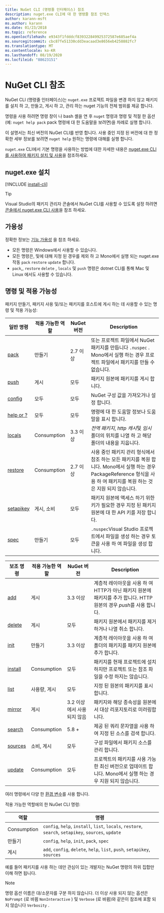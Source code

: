 ```yaml
---
title: NuGet CLI (명령줄 인터페이스) 참조
description: nuget.exe CLI에 대 한 명령줄 참조 인덱스
author: karann-msft
ms.author: karann
ms.date: 01/23/2018
ms.topic: reference
ms.openlocfilehash: e9343f1fdddcf839322849925372587e685aef4a
ms.sourcegitcommit: cbc87fe51330cdd3eacaad3e8656eb4258882fc7
ms.translationtype: MT
ms.contentlocale: ko-KR
ms.lasthandoff: 08/19/2020
ms.locfileid: "88623151"
---
```

# <a name="nuget-cli-reference"></a>NuGet CLI 참조

NuGet CLI (명령줄 인터페이스)는 `nuget.exe` 프로젝트 파일을 변경 하지 않고 패키지를 설치 하 고, 만들고, 게시 하 고, 관리 하는 nuget 기능의 전체 범위를 제공 합니다.

명령을 사용 하려면 명령 창이 나 bash 셸을 연 후 `nuget` 명령과 명령 및 적절 한 옵션 (예: `nuget help pack` pack 명령에 대 한 도움말을 보려면)을 차례로 실행 합니다.

이 설명서는 최신 버전의 NuGet CLI를 반영 합니다. 사용 중인 지정 된 버전에 대 한 정확한 세부 정보를 보려면 `nuget help` 원하는 명령에 대해를 실행 합니다.

`nuget.exe` CLI에서 기본 명령을 사용하는 방법에 대한 자세한 내용은 [nuget.exe CLI를 사용하여 패키지 설치 및 사용](../consume-packages/install-use-packages-nuget-cli.md)을 참조하세요.

## <a name="installing-nugetexe"></a>nuget.exe 설치

[!INCLUDE [install-cli](../includes/install-cli.md)]

> [!Tip]
> Visual Studio의 패키지 관리자 콘솔에서 NuGet CLI를 사용할 수 있도록 설정 하려면 [콘솔에서 nuget.exe CLI 사용](../consume-packages/install-use-packages-powershell.md#use-the-nugetexe-cli-in-the-console)을 참조 하세요.

## <a name="availability"></a>가용성

정확한 정보는 [기능 가용성](../install-nuget-client-tools.md#feature-availability) 을 참조 하세요.

- 모든 명령은 Windows에서 사용할 수 있습니다.
- 모든 명령은, 및에 대해 지정 된 경우를 제외 하 고 Mono에서 실행 되는 nuget.exe 작동 `pack` `restore` `update` 합니다.
- `pack`,, `restore` `delete` , `locals` 및 `push` 명령은 dotnet CLI를 통해 Mac 및 Linux 에서도 사용할 수 있습니다.

## <a name="commands-and-applicability"></a>명령 및 적용 가능성

패키지 만들기, 패키지 사용 및/또는 패키지를 호스트에 게시 하는 데 사용할 수 있는 명령 및 적용 가능성:

| 일반 명령 | 적용 가능한 역할 | NuGet 버전 | Description |
| --- | --- | --- | --- |
| [pack](cli-reference/cli-ref-pack.md) | 만들기 | 2.7 이상 | 또는 프로젝트 파일에서 NuGet 패키지를 만듭니다 `.nuspec` . Mono에서 실행 하는 경우 프로젝트 파일에서 패키지를 만들 수 없습니다. |
| [push](cli-reference/cli-ref-push.md) | 게시 | 모두 | 패키지 원본에 패키지를 게시 합니다. |
| [config](cli-reference/cli-ref-config.md) | 모두 | 모두 | NuGet 구성 값을 가져오거나 설정 합니다. |
| [help or ?](cli-reference/cli-ref-help.md) | 모두 | 모두 | 명령에 대 한 도움말 정보나 도움말을 표시 합니다. |
| [locals](cli-reference/cli-ref-locals.md) | Consumption | 3.3 이상 | *전역 패키지*, *http 캐시*및 *임시* 폴더의 위치를 나열 하 고 해당 폴더의 내용을 지웁니다. |
| [restore](cli-reference/cli-ref-restore.md) | Consumption | 2.7 이상 | 사용 중인 패키지 관리 형식에서 참조 하는 모든 패키지를 복원 합니다. Mono에서 실행 하는 경우 PackageReference 형식을 사용 하 여 패키지를 복원 하는 것은 지원 되지 않습니다. |
| [setapikey](cli-reference/cli-ref-setapikey.md) | 게시, 소비 | 모두 | 패키지 원본에 액세스 하기 위한 키가 필요한 경우 지정 된 패키지 원본에 대 한 API 키를 저장 합니다. |
| [spec](cli-reference/cli-ref-spec.md) | 만들기 | 모두 | `.nuspec`Visual Studio 프로젝트에서 파일을 생성 하는 경우 토큰을 사용 하 여 파일을 생성 합니다. |

| 보조 명령 | 적용 가능한 역할 | NuGet 버전 | Description |
| --- | --- | --- | --- |
| [add](cli-reference/cli-ref-add.md) | 게시 | 3.3 이상 | 계층적 레이아웃을 사용 하 여 HTTP가 아닌 패키지 원본에 패키지를 추가 합니다. HTTP 원본의 경우 *push*를 사용 합니다. |
| [delete](cli-reference/cli-ref-delete.md) | 게시 | 모두 | 패키지 원본에서 패키지를 제거 하거나 나열 취소 합니다. |
| [init](cli-reference/cli-ref-init.md) | 만들기 | 3.3 이상 | 계층적 레이아웃을 사용 하 여 폴더의 패키지를 패키지 원본에 추가 합니다. |
| [install](cli-reference/cli-ref-install.md) | Consumption | 모두 | 패키지를 현재 프로젝트에 설치 하지만 프로젝트 또는 참조 파일을 수정 하지는 않습니다. |
| [list](cli-reference/cli-ref-list.md) | 사용량, 게시 | 모두 | 지정 된 원본의 패키지를 표시 합니다. |
| [mirror](cli-reference/cli-ref-mirror.md) | 게시 | 3.2 이상에서 사용 되지 않음 | 패키지와 해당 종속성을 원본에서 대상 리포지토리로 미러링합니다. |
| [search](cli-reference/cli-ref-search.md) | Consumption | 5.8 + | 제공 된 쿼리 문자열을 사용 하 여 지정 된 소스를 검색 합니다. |
| [sources](cli-reference/cli-ref-sources.md) | 소비, 게시 | 모두 | 구성 파일에서 패키지 소스를 관리 합니다. |
| [update](cli-reference/cli-ref-update.md) | Consumption | 모두 | 프로젝트의 패키지를 사용 가능한 최신 버전으로 업데이트 합니다. Mono에서 실행 하는 경우 지원 되지 않습니다. |

여러 명령에서 다양 한 [환경 변수](cli-reference/cli-ref-environment-variables.md)를 사용 합니다.

적용 가능한 역할에의 한 NuGet CLI 명령:

| 역할 | 명령 |
| --- | --- |
| Consumption | `config`, `help`, `install`, `list`, `locals`, `restore`, `search`, `setapikey`, `sources`, `update` |
| 만들기 | `config`, `help`, `init`, `pack`, `spec` |
| 게시 | `add`, `config`, `delete`, `help`, `list`, `push`, `setapikey`, `sources` |

예를 들어 패키지를 사용 하는 데만 관심이 있는 개발자는 NuGet 명령의 하위 집합만 이해 하면 됩니다.

> [!Note]
> 명령 옵션 이름은 대/소문자를 구분 하지 않습니다. 더 이상 사용 되지 않는 옵션은 `NoPrompt` (로 바뀜 `NonInteractive` ) 및 `Verbose` (로 바뀜)와 같은이 참조에 포함 되지 않습니다 `Verbosity` .
